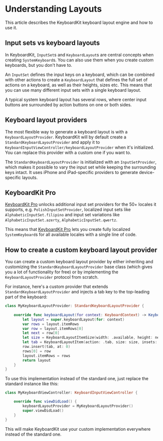 # Understanding Layouts

This article describes the KeyboardKit keyboard layout engine and how to use it. 



## Input sets vs keyboard layouts

In KeyboardKit, ``InputSet``s and ``KeyboardLayout``s are central concepts when creating ``SystemKeyboard``s. You can also use them when you create custom keyboards, but you don't have to.

An ``InputSet`` defines the input keys on a keyboard, which can be combined with other actions to create a ``KeyboardLayout`` that defines the full set of actions on a keyboard, as well as their heights, sizes etc. This means that you can use many different input sets with a single keyboard layout. 

A typical system keyboard layout has several rows, where center input buttons are surrounded by action buttons on one or both sides.



## Keyboard layout providers

The most flexible way to generate a keyboard layout is with a ``KeyboardLayoutProvider``. KeyboardKit will by default create a ``StandardKeyboardLayoutProvider`` and apply it to ``KeyboardInputViewController/keyboardLayoutProvider`` when it's initialized. You can replace this provider with a custom one if you want to.

The ``StandardKeyboardLayoutProvider`` is initialized with an ``InputSetProvider``, which makes it possible to vary the input set while keeping the surrounding keys intact. It uses iPhone and iPad-specific providers to generate device-specific layouts.



## KeyboardKit Pro

[KeyboardKit Pro][Pro] unlocks additional input set providers for the 50+ locales it supports, e.g. `PolishInputSetProvider`, localized input sets like `AlphabeticInputSet.filipino` and input set variations like `AlphabeticInputSet.azerty`, `AlphabeticInputSet.qwertz`. 

This means that [KeyboardKit Pro][Pro] lets you create fully localized ``SystemKeyboard``s for all available locales with a single line of code.



## How to create a custom keyboard layout provider

You can create a custom keyboard layout provider by either inheriting and customizing the ``StandardKeyboardLayoutProvider`` base class (which gives you a lot of functionality for free) or by implementing the ``KeyboardLayoutProvider`` protocol from scratch.

For instance, here's a custom provider that extends ``StandardKeyboardLayoutProvider`` and injects a tab key to the top-leading part of the keyboard:

```swift
class MyKeyboardLayoutProvider: StandardKeyboardLayoutProvider {
    
    override func keyboardLayout(for context: KeyboardContext) -> KeyboardLayout {
        let layout = super.keyboardLayout(for: context)
        var rows = layout.itemRows
        var row = layout.itemRows[0]
        let next = row[0]
        let size = KeyboardLayoutItemSize(width: .available, height: next.size.height)
        let tab = KeyboardLayoutItem(action: .tab, size: size, insets: next.insets)
        row.insert(tab, at: 0)
        rows[0] = row
        layout.itemRows = rows
        return layout
    }
}
```

To use this implementation instead of the standard one, just replace the standard instance like this:

```swift
class MyKeyboardViewController: KeyboardInputViewController {

    override func viewDidLoad() {
        keyboardLayoutProvider = MyKeyboardLayoutProvider()
        super.viewDidLoad()
    }
}
```

This will make KeyboardKit use your custom implementation everywhere instead of the standard one.


[Pro]: https://github.com/KeyboardKit/KeyboardKitPro   
